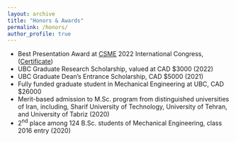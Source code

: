 ```yaml
---
layout: archive
title: "Honors & Awards"
permalink: /honors/
author_profile: true
---
```


* Best Presentation Award at [CSME](https://www.csme-scgm.ca/conferences) 2022 International Congress,
([Certificate](https://arashjkh.github.io/files/Best-Presentation-Arash-Jalil-Khabbazi.pdf))
* UBC Graduate Research Scholarship, valued at CAD $3000 (2022)
* UBC Graduate Dean’s Entrance Scholarship, CAD $5000 (2021)
* Fully funded graduate student in Mechanical Engineering at UBC, CAD $26000
* Merit-based admission to M.Sc. program from distinguished universities of Iran, including, Sharif University of Technology, University of Tehran, and
University of Tabriz (2020)
* 2<sup>nd</sup> place among 124 B.Sc. students of Mechanical Engineering, class 2016 entry (2020)

